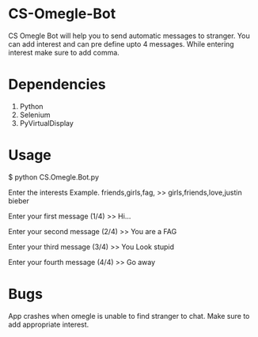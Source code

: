 # CS-Omegle-Bot
CS Omegle Bot will help you to send automatic messages to stranger. 
You can add interest and can pre define upto 4 messages.
While entering interest make sure to add comma.

# Dependencies
1. Python
2. Selenium
3. PyVirtualDisplay

# Usage 
$ python CS.Omegle.Bot.py

Enter the interests Example. friends,girls,fag, >> girls,friends,love,justin bieber 

Enter your first message (1/4) >> Hi... 

Enter your second message (2/4) >> You are a FAG 

Enter your third message (3/4) >> You Look stupid 

Enter your fourth message (4/4) >> Go away 



# Bugs
App crashes when omegle is unable to find stranger to chat. Make sure to add appropriate interest.

